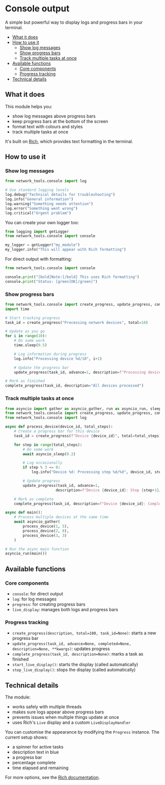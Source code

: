 # Console output

A simple but powerful way to display logs and progress bars in your terminal.

- [What it does](#what-it-does)
- [How to use it](#how-to-use-it)
  - [Show log messages](#show-log-messages)
  - [Show progress bars](#show-progress-bars)
  - [Track multiple tasks at once](#track-multiple-tasks-at-once)
- [Available functions](#available-functions)
  - [Core components](#core-components)
  - [Progress tracking](#progress-tracking)
- [Technical details](#technical-details)

## What it does

This module helps you:

- show log messages above progress bars
- keep progress bars at the bottom of the screen
- format text with colours and styles
- track multiple tasks at once

It's built on [Rich](https://github.com/Textualize/rich), which provides text formatting in the terminal.

## How to use it

### Show log messages

```python
from network_tools.console import log

# Use standard logging levels
log.debug("Technical details for troubleshooting")
log.info("General information")
log.warning("Something needs attention")
log.error("Something went wrong")
log.critical("Urgent problem")
```

You can create your own logger too:

```python
from logging import getLogger
from network_tools.console import console

my_logger = getLogger("my_module")
my_logger.info("This will appear with Rich formatting")
```

For direct output with formatting:

```python
from network_tools.console import console

console.print("[bold]Note:[/bold] This uses Rich formatting")
console.print("Status: [green]OK[/green]")
```

### Show progress bars

```python
from network_tools.console import create_progress, update_progress, complete_progress
import time

# Start tracking progress
task_id = create_progress("Processing network devices", total=10)

# Update as you go
for i in range(10):
    # Do some work
    time.sleep(0.5)

    # Log information during progress
    log.info("Processing device %d/10", i+1)

    # Update the progress bar
    update_progress(task_id, advance=1, description=f"Processing device {i+1}/10")

# Mark as finished
complete_progress(task_id, description="All devices processed")
```

### Track multiple tasks at once

```python
from asyncio import gather as asyncio_gather, run as asyncio_run, sleep as asyncio_sleep
from network_tools.console import create_progress, update_progress, complete_progress
from network_tools.console import log

async def process_device(device_id, total_steps):
    # Create a progress bar for this device
    task_id = create_progress(f"Device {device_id}", total=total_steps)

    for step in range(total_steps):
        # Do some work
        await asyncio_sleep(0.2)

        # Log occasionally
        if step % 3 == 0:
            log.info("Device %d: Processing step %d/%d", device_id, step+1, total_steps)

        # Update progress
        update_progress(task_id, advance=1,
                       description=f"Device {device_id}: Step {step+1}/{total_steps}")

    # Mark as complete
    complete_progress(task_id, description=f"Device {device_id}: Complete")

async def main():
    # Process multiple devices at the same time
    await asyncio_gather(
        process_device(1, 5),
        process_device(2, 8),
        process_device(3, 3)
    )

# Run the async main function
asyncio_run(main())
```

## Available functions

### Core components

- `console`: for direct output
- `log`: for log messages
- `progress`: for creating progress bars
- `live_display`: manages both logs and progress bars

### Progress tracking

- `create_progress(description, total=100, task_id=None)`: starts a new progress bar
- `update_progress(task_id, advance=None, completed=None, description=None, **kwargs)`: updates progress
- `complete_progress(task_id, description=None)`: marks a task as finished
- `start_live_display()`: starts the display (called automatically)
- `stop_live_display()`: stops the display (called automatically)

## Technical details

The module:

- works safely with multiple threads
- makes sure logs appear above progress bars
- prevents issues when multiple things update at once
- uses Rich's `Live` display and a custom `LiveDisplayHandler`

You can customise the appearance by modifying the `Progress` instance. The current setup shows:

- a spinner for active tasks
- description text in blue
- a progress bar
- percentage complete
- time elapsed and remaining

For more options, see the [Rich documentation](https://rich.readthedocs.io/en/latest/progress.html).
